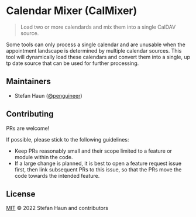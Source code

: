 # Calendar Mixer (CalMixer)

> Load two or more calendards and mix them into a single CalDAV source.

Some tools can only process a single calendar and are unusable when the 
appointment landscape is determined by multiple calendar sources. This
tool will dynamically load these calendars and convert them into a single,
up tp date source that can be used for further processing.


## Maintainers

* Stefan Haun ([@penguineer](https://github.com/penguineer))


## Contributing

PRs are welcome!

If possible, please stick to the following guidelines:

* Keep PRs reasonably small and their scope limited to a feature or module within the code.
* If a large change is planned, it is best to open a feature request issue first, then link subsequent PRs to this issue, so that the PRs move the code towards the intended feature.


## License

[MIT](LICENSE.txt) © 2022 Stefan Haun and contributors
